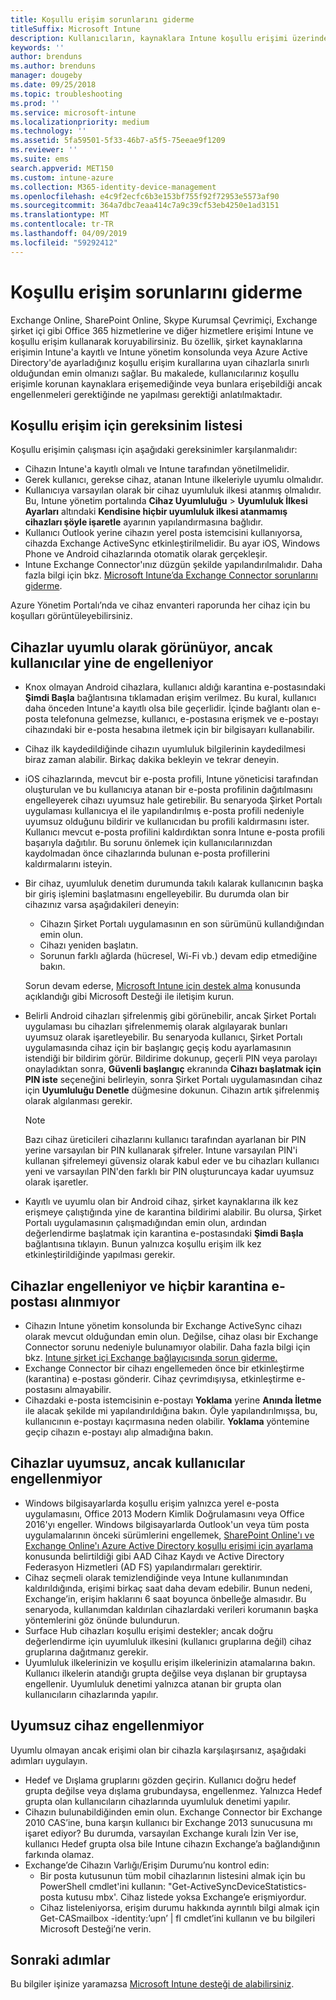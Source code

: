 ```yaml
---
title: Koşullu erişim sorunlarını giderme
titleSuffix: Microsoft Intune
description: Kullanıcıların, kaynaklara Intune koşullu erişimi üzerinden erişemediklerinde ne yapacakları açıklanır.
keywords: ''
author: brenduns
ms.author: brenduns
manager: dougeby
ms.date: 09/25/2018
ms.topic: troubleshooting
ms.prod: ''
ms.service: microsoft-intune
ms.localizationpriority: medium
ms.technology: ''
ms.assetid: 5fa59501-5f33-46b7-a5f5-75eeae9f1209
ms.reviewer: ''
ms.suite: ems
search.appverid: MET150
ms.custom: intune-azure
ms.collection: M365-identity-device-management
ms.openlocfilehash: e4c9f2ecfc6b3e153bf755f92f72953e5573af90
ms.sourcegitcommit: 364a7dbc7eaa414c7a9c39cf53eb4250e1ad3151
ms.translationtype: MT
ms.contentlocale: tr-TR
ms.lasthandoff: 04/09/2019
ms.locfileid: "59292412"
---
```

# <a name="troubleshoot-conditional-access"></a>Koşullu erişim sorunlarını giderme

Exchange Online, SharePoint Online, Skype Kurumsal Çevrimiçi, Exchange şirket içi gibi Office 365 hizmetlerine ve diğer hizmetlere erişimi Intune ve koşullu erişim kullanarak koruyabilirsiniz. Bu özellik, şirket kaynaklarına erişimin Intune'a kayıtlı ve Intune yönetim konsolunda veya Azure Active Directory'de ayarladığınız koşullu erişim kurallarına uyan cihazlarla sınırlı olduğundan emin olmanızı sağlar. Bu makalede, kullanıcılarınız koşullu erişimle korunan kaynaklara erişemediğinde veya bunlara erişebildiği ancak engellenmeleri gerektiğinde ne yapılması gerektiği anlatılmaktadır.

## <a name="requirements-for-conditional-access"></a>Koşullu erişim için gereksinim listesi

Koşullu erişimin çalışması için aşağıdaki gereksinimler karşılanmalıdır:

- Cihazın Intune'a kayıtlı olmalı ve Intune tarafından yönetilmelidir.
- Gerek kullanıcı, gerekse cihaz, atanan Intune ilkeleriyle uyumlu olmalıdır.
- Kullanıcıya varsayılan olarak bir cihaz uyumluluk ilkesi atanmış olmalıdır. Bu, Intune yönetim portalında **Cihaz Uyumluluğu** > **Uyumluluk İlkesi Ayarları** altındaki **Kendisine hiçbir uyumluluk ilkesi atanmamış cihazları şöyle işaretle** ayarının yapılandırmasına bağlıdır.
-   Kullanıcı Outlook yerine cihazın yerel posta istemcisini kullanıyorsa, cihazda Exchange ActiveSync etkinleştirilmelidir. Bu ayar iOS, Windows Phone ve Android cihazlarında otomatik olarak gerçekleşir.
-   Intune Exchange Connector'ınız düzgün şekilde yapılandırılmalıdır. Daha fazla bilgi için bkz. [Microsoft Intune’da Exchange Connector sorunlarını giderme](troubleshoot-exchange-connector.md).

Azure Yönetim Portalı’nda ve cihaz envanteri raporunda her cihaz için bu koşulları görüntüleyebilirsiniz.

## <a name="devices-appear-compliant-but-users-are-still-blocked"></a>Cihazlar uyumlu olarak görünüyor, ancak kullanıcılar yine de engelleniyor

- Knox olmayan Android cihazlara, kullanıcı aldığı karantina e-postasındaki **Şimdi Başla** bağlantısına tıklamadan erişim verilmez. Bu kural, kullanıcı daha önceden Intune'a kayıtlı olsa bile geçerlidir. İçinde bağlantı olan e-posta telefonuna gelmezse, kullanıcı, e-postasına erişmek ve e-postayı cihazındaki bir e-posta hesabına iletmek için bir bilgisayarı kullanabilir.
- Cihaz ilk kaydedildiğinde cihazın uyumluluk bilgilerinin kaydedilmesi biraz zaman alabilir. Birkaç dakika bekleyin ve tekrar deneyin.
- iOS cihazlarında, mevcut bir e-posta profili, Intune yöneticisi tarafından oluşturulan ve bu kullanıcıya atanan bir e-posta profilinin dağıtılmasını engelleyerek cihazı uyumsuz hale getirebilir. Bu senaryoda Şirket Portalı uygulaması kullanıcıya el ile yapılandırılmış e-posta profili nedeniyle uyumsuz olduğunu bildirir ve kullanıcıdan bu profili kaldırmasını ister. Kullanıcı mevcut e-posta profilini kaldırdıktan sonra Intune e-posta profili başarıyla dağıtılır. Bu sorunu önlemek için kullanıcılarınızdan kaydolmadan önce cihazlarında bulunan e-posta profillerini kaldırmalarını isteyin.
- Bir cihaz, uyumluluk denetim durumunda takılı kalarak kullanıcının başka bir giriş işlemini başlatmasını engelleyebilir. Bu durumda olan bir cihazınız varsa aşağıdakileri deneyin:
  - Cihazın Şirket Portalı uygulamasının en son sürümünü kullandığından emin olun.
  - Cihazı yeniden başlatın.
  - Sorunun farklı ağlarda (hücresel, Wi-Fi vb.) devam edip etmediğine bakın.

  Sorun devam ederse, [Microsoft Intune için destek alma](get-support.md) konusunda açıklandığı gibi Microsoft Desteği ile iletişim kurun.
- Belirli Android cihazları şifrelenmiş gibi görünebilir, ancak Şirket Portalı uygulaması bu cihazları şifrelenmemiş olarak algılayarak bunları uyumsuz olarak işaretleyebilir. Bu senaryoda kullanıcı, Şirket Portalı uygulamasında cihaz için bir başlangıç geçiş kodu ayarlamasının istendiği bir bildirim görür. Bildirime dokunup, geçerli PIN veya parolayı onayladıktan sonra, **Güvenli başlangıç** ekranında **Cihazı başlatmak için PIN iste** seçeneğini belirleyin, sonra Şirket Portalı uygulamasından cihaz için **Uyumluluğu Denetle** düğmesine dokunun. Cihazın artık şifrelenmiş olarak algılanması gerekir. 
  > [!NOTE]
  > Bazı cihaz üreticileri cihazlarını kullanıcı tarafından ayarlanan bir PIN yerine varsayılan bir PIN kullanarak şifreler. Intune varsayılan PIN'i kullanan şifrelemeyi güvensiz olarak kabul eder ve bu cihazları kullanıcı yeni ve varsayılan PIN'den farklı bir PIN oluşturuncaya kadar uyumsuz olarak işaretler.
- Kayıtlı ve uyumlu olan bir Android cihaz, şirket kaynaklarına ilk kez erişmeye çalıştığında yine de karantina bildirimi alabilir. Bu olursa, Şirket Portalı uygulamasının çalışmadığından emin olun, ardından değerlendirme başlatmak için karantina e-postasındaki **Şimdi Başla** bağlantısına tıklayın. Bunun yalnızca koşullu erişim ilk kez etkinleştirildiğinde yapılması gerekir.

## <a name="devices-are-blocked-and-no-quarantine-email-is-received"></a>Cihazlar engelleniyor ve hiçbir karantina e-postası alınmıyor

- Cihazın Intune yönetim konsolunda bir Exchange ActiveSync cihazı olarak mevcut olduğundan emin olun. Değilse, cihaz olası bir Exchange Connector sorunu nedeniyle bulunamıyor olabilir. Daha fazla bilgi için bkz. [Intune şirket içi Exchange bağlayıcısında sorun giderme.](troubleshoot-exchange-connector.md)
- Exchange Connector bir cihazı engellemeden önce bir etkinleştirme (karantina) e-postası gönderir. Cihaz çevrimdışıysa, etkinleştirme e-postasını almayabilir. 
- Cihazdaki e-posta istemcisinin e-postayı **Yoklama** yerine **Anında İletme** ile alacak şekilde mi yapılandırıldığına bakın. Öyle yapılandırılmışsa, bu, kullanıcının e-postayı kaçırmasına neden olabilir. **Yoklama** yöntemine geçip cihazın e-postayı alıp almadığına bakın.

## <a name="devices-are-noncompliant-but-users-are-not-blocked"></a>Cihazlar uyumsuz, ancak kullanıcılar engellenmiyor

- Windows bilgisayarlarda koşullu erişim yalnızca yerel e-posta uygulamasını, Office 2013 Modern Kimlik Doğrulamasını veya Office 2016'yı engeller. Windows bilgisayarlarda Outlook'un veya tüm posta uygulamalarının önceki sürümlerini engellemek, [SharePoint Online'ı ve Exchange Online'ı Azure Active Directory koşullu erişimi için ayarlama](https://docs.microsoft.com/azure/active-directory/active-directory-conditional-access-no-modern-authentication) konusunda belirtildiği gibi AAD Cihaz Kaydı ve Active Directory Federasyon Hizmetleri (AD FS) yapılandırmaları gerektirir. 
- Cihaz seçmeli olarak temizlendiğinde veya Intune kullanımından kaldırıldığında, erişimi birkaç saat daha devam edebilir. Bunun nedeni, Exchange’in, erişim haklarını 6 saat boyunca önbelleğe almasıdır. Bu senaryoda, kullanımdan kaldırılan cihazlardaki verileri korumanın başka yöntemlerini göz önünde bulundurun.
- Surface Hub cihazları koşullu erişimi destekler; ancak doğru değerlendirme için uyumluluk ilkesini (kullanıcı gruplarına değil) cihaz gruplarına dağıtmanız gerekir.
- Uyumluluk ilkelerinizin ve koşullu erişim ilkelerinizin atamalarına bakın. Kullanıcı ilkelerin atandığı grupta değilse veya dışlanan bir gruptaysa engellenir. Uyumluluk denetimi yalnızca atanan bir grupta olan kullanıcıların cihazlarında yapılır.

## <a name="noncompliant-device-is-not-blocked"></a>Uyumsuz cihaz engellenmiyor

Uyumlu olmayan ancak erişimi olan bir cihazla karşılaşırsanız, aşağıdaki adımları uygulayın.
- Hedef ve Dışlama gruplarını gözden geçirin. Kullanıcı doğru hedef grupta değilse veya dışlama grubundaysa, engellenmez. Yalnızca Hedef grupta olan kullanıcıların cihazlarında uyumluluk denetimi yapılır.
- Cihazın bulunabildiğinden emin olun. Exchange Connector bir Exchange 2010 CAS’ine, buna karşın kullanıcı bir Exchange 2013 sunucusuna mı işaret ediyor? Bu durumda, varsayılan Exchange kuralı İzin Ver ise, kullanıcı Hedef grupta olsa bile Intune cihazın Exchange’a bağlandığının farkında olamaz.
- Exchange’de Cihazın Varlığı/Erişim Durumu’nu kontrol edin:
  - Bir posta kutusunun tüm mobil cihazlarının listesini almak için bu PowerShell cmdlet'ini kullanın: "Get-ActiveSyncDeviceStatistics-posta kutusu mbx'. Cihaz listede yoksa Exchange’e erişmiyordur.
  - Cihaz listeleniyorsa, erişim durumu hakkında ayrıntılı bilgi almak için Get-CASmailbox -identity:’upn’ | fl cmdlet’ini kullanın ve bu bilgileri Microsoft Desteği’ne verin.

## <a name="next-steps"></a>Sonraki adımlar
Bu bilgiler işinize yaramazsa [Microsoft Intune desteği de alabilirsiniz](get-support.md).
